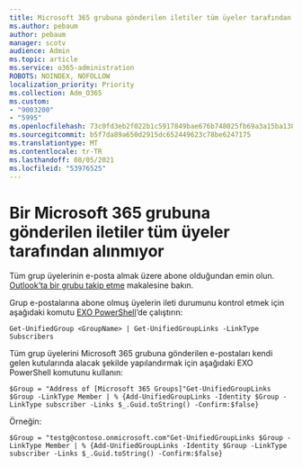 ```yaml
---
title: Microsoft 365 grubuna gönderilen iletiler tüm üyeler tarafından alınmıyor
ms.author: pebaum
author: pebaum
manager: scotv
audience: Admin
ms.topic: article
ms.service: o365-administration
ROBOTS: NOINDEX, NOFOLLOW
localization_priority: Priority
ms.collection: Adm_O365
ms.custom:
- "9003200"
- "5995"
ms.openlocfilehash: 73c0fd3eb2f022b1c5917849bae676b748025fb69a3a15ba1389b42a6854db9c
ms.sourcegitcommit: b5f7da89a650d2915dc652449623c78be6247175
ms.translationtype: MT
ms.contentlocale: tr-TR
ms.lasthandoff: 08/05/2021
ms.locfileid: "53976525"
---
```

# <a name="messages-sent-to-a-microsoft-365-group-are-not-received-by-all-members"></a>Bir Microsoft 365 grubuna gönderilen iletiler tüm üyeler tarafından alınmıyor

Tüm grup üyelerinin e-posta almak üzere abone olduğundan emin olun. [Outlook’ta bir grubu takip etme](https://support.microsoft.com/office/e147fc19-f548-4cd2-834f-80c6235b7c36) makalesine bakın.  

Grup e-postalarına abone olmuş üyelerin ileti durumunu kontrol etmek için aşağıdaki komutu [EXO PowerShell](https://docs.microsoft.com/powershell/exchange/connect-to-exchange-online-powershell?view=exchange-ps&preserve-view=true)’de çalıştırın:

`Get-UnifiedGroup <GroupName> | Get-UnifiedGroupLinks -LinkType Subscribers`

Tüm grup üyelerini Microsoft 365 grubuna gönderilen e-postaları kendi gelen kutularında alacak şekilde yapılandırmak için aşağıdaki EXO PowerShell komutunu kullanın:

`$Group = "Address of [Microsoft 365 Groups]"Get-UnifiedGroupLinks $Group -LinkType Member | % {Add-UnifiedGroupLinks -Identity $Group -LinkType subscriber -Links $_.Guid.toString() -Confirm:$false}`

Örneğin:

`$Group = "testg@contoso.onmicrosoft.com"Get-UnifiedGroupLinks $Group -LinkType Member | % {Add-UnifiedGroupLinks -Identity $Group -LinkType subscriber -Links $_.Guid.toString() -Confirm:$false}`